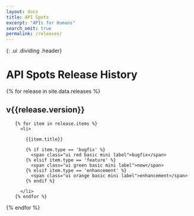 ```yaml
---
layout: docs
title: API Spots
excerpt: "APIs for Humans"
search_omit: true
permalink: /releases/
---
```

{: .ui .dividing .header}
# API Spots Release History



{% for release in site.data.releases %}

  <h2 class="ui large basic blue label" id="v{{release.version}}">v{{release.version}}</h2>

  <ul>

    {% for item in release.items %}
      <li>

        {{item.title}}

        {% if item.type == 'bugfix' %}
          <span class="ui red basic mini label">bugfix</span>
        {% elsif item.type == 'feature' %}
          <span class="ui green basic mini label">new</span>
        {% elsif item.type == 'enhancement' %}
          <span class="ui orange basic mini label">enhancement</span>
        {% endif %}

      </li>
    {% endfor %}

  </ul>

{% endfor %}
